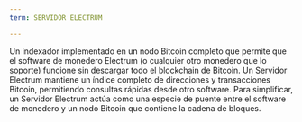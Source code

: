 ```yaml
---
term: SERVIDOR ELECTRUM

---
```

Un indexador implementado en un nodo Bitcoin completo que permite que el software de monedero Electrum (o cualquier otro monedero que lo soporte) funcione sin descargar todo el blockchain de Bitcoin. Un Servidor Electrum mantiene un índice completo de direcciones y transacciones Bitcoin, permitiendo consultas rápidas desde otro software. Para simplificar, un Servidor Electrum actúa como una especie de puente entre el software de monedero y un nodo Bitcoin que contiene la cadena de bloques.